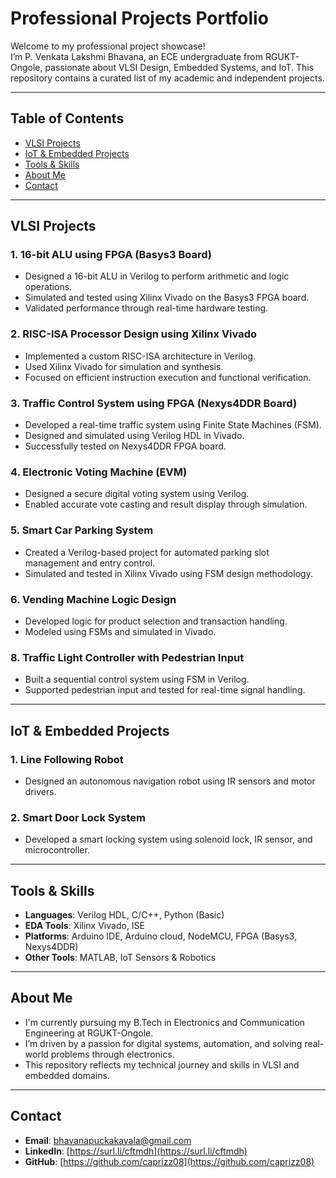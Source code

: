 # Professional Projects Portfolio

Welcome to my professional project showcase!  
I’m P. Venkata Lakshmi Bhavana, an ECE undergraduate from RGUKT-Ongole, passionate about VLSI Design, Embedded Systems, and IoT. This repository contains a curated list of my academic and independent projects.

---

## Table of Contents

- [VLSI Projects](#vlsi-projects)
- [IoT & Embedded Projects](#iot--embedded-projects)
- [Tools & Skills](#tools--skills)
- [About Me](#about-me)
- [Contact](#contact)

---

## VLSI Projects

### 1. 16-bit ALU using FPGA (Basys3 Board)
- Designed a 16-bit ALU in Verilog to perform arithmetic and logic operations.
- Simulated and tested using Xilinx Vivado on the Basys3 FPGA board.
- Validated performance through real-time hardware testing.

### 2. RISC-ISA Processor Design using Xilinx Vivado
- Implemented a custom RISC-ISA architecture in Verilog.
- Used Xilinx Vivado for simulation and synthesis.
- Focused on efficient instruction execution and functional verification.

### 3. Traffic Control System using FPGA (Nexys4DDR Board)
- Developed a real-time traffic system using Finite State Machines (FSM).
- Designed and simulated using Verilog HDL in Vivado.
- Successfully tested on Nexys4DDR FPGA board.

### 4. Electronic Voting Machine (EVM)
- Designed a secure digital voting system using Verilog.
- Enabled accurate vote casting and result display through simulation.

### 5. Smart Car Parking System
- Created a Verilog-based project for automated parking slot management and entry control.
- Simulated and tested in Xilinx Vivado using FSM design methodology.

### 6. Vending Machine Logic Design
- Developed logic for product selection and transaction handling.
- Modeled using FSMs and simulated in Vivado.

### 8. Traffic Light Controller with Pedestrian Input
- Built a sequential control system using FSM in Verilog.
- Supported pedestrian input and tested for real-time signal handling.

---
## IoT & Embedded Projects

### 1. Line Following Robot
- Designed an autonomous navigation robot using IR sensors and motor drivers.

### 2. Smart Door Lock System
- Developed a smart locking system using solenoid lock, IR sensor, and microcontroller.

---

## Tools & Skills

- **Languages**: Verilog HDL, C/C++, Python (Basic)
- **EDA Tools**: Xilinx Vivado, ISE
- **Platforms**: Arduino IDE, Arduino cloud, NodeMCU, FPGA (Basys3, Nexys4DDR)
- **Other Tools**: MATLAB, IoT Sensors & Robotics

---

## About Me

- I'm currently pursuing my B.Tech in Electronics and Communication Engineering at RGUKT-Ongole.  
- I’m driven by a passion for digital systems, automation, and solving real-world problems through electronics.  
- This repository reflects my technical journey and skills in VLSI and embedded domains.

---

## Contact

- **Email**: bhavanapuckakayala@gmail.com  
- **LinkedIn**: [https://surl.li/cftmdh](https://surl.li/cftmdh)  
- **GitHub**: [https://github.com/caprizz08](https://github.com/caprizz08)
